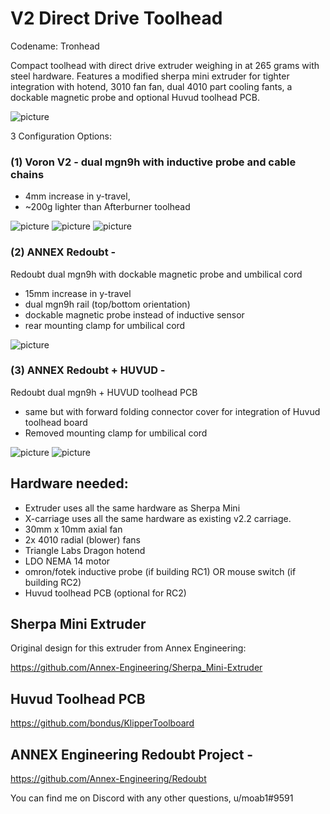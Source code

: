 # V2 Direct Drive Toolhead
Codename: Tronhead

Compact toolhead with direct drive extruder weighing in at 265 grams with steel hardware. Features a modified sherpa mini extruder for tighter integration with hotend, 3010 fan  fan, dual 4010 part cooling fants, a dockable magnetic probe and optional Huvud toolhead PCB. 

![picture](Images/scale_weight.PNG)

3 Configuration Options:

### (1) Voron V2 - dual mgn9h with inductive probe and cable chains
- 4mm increase in y-travel, 
- ~200g lighter than Afterburner toolhead

![picture](Images/Tronhead_Voron.PNG)
![picture](Images/Tronhead_Voron_uncovered.PNG)
![picture](Images/size_compare_afterburner.PNG)


### (2) ANNEX Redoubt - 
Redoubt dual mgn9h with dockable magnetic probe and umbilical cord
- 15mm increase in y-travel
- dual mgn9h rail (top/bottom orientation) 
- dockable magnetic probe instead of inductive sensor
- rear mounting clamp for umbilical cord

![picture](Images/Tronhead_Redoubt.PNG)

### (3) ANNEX Redoubt + HUVUD - 
Redoubt dual mgn9h + HUVUD toolhead PCB
- same but with forward folding connector cover for integration of Huvud toolhead board
- Removed mounting clamp for umbilical cord

![picture](Images/Tronhead_Huvud.PNG)
![picture](Images/RC2_huvud_integration.png)

## Hardware needed:
- Extruder uses all the same hardware as Sherpa Mini
- X-carriage uses all the same hardware as existing v2.2 carriage.
- 30mm x 10mm axial fan
- 2x 4010 radial (blower) fans
- Triangle Labs Dragon hotend
- LDO NEMA 14 motor
- omron/fotek inductive probe (if building RC1) OR mouse switch (if building RC2)
- Huvud toolhead PCB (optional for RC2)

## Sherpa Mini Extruder
Original design for this extruder from Annex Engineering:

https://github.com/Annex-Engineering/Sherpa_Mini-Extruder

## Huvud Toolhead PCB
https://github.com/bondus/KlipperToolboard

## ANNEX Engineering Redoubt Project -
https://github.com/Annex-Engineering/Redoubt



You can find me on Discord with any other questions, u/moab1#9591
